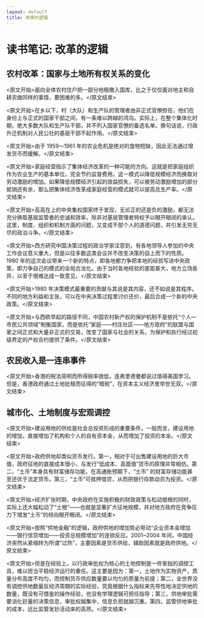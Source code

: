 ```yaml
---
layout: default
title: 改革的逻辑
---
```


# 读书笔记: 改革的逻辑


## 农村改革：国家与土地所有权关系的变化

<原文开始>面向全体农村住户把一部分地租缴入国库，比之于仅仅面对地主和自耕农做同样的事情，要困难的多。</原文结束>

<原文开始>在乡以下，村（大队）和生产队的管理者由非正式官僚担任，他们在身份上与正式的国家干部之间，有一条难以跨越的鸿沟。实际上，在整个集体化时期，绝大多数大队和生产队干部，并不列入国家官僚的备选名单。换句话说，行政升迁机制对人民公社的基层干部不起作用。</原文结束>

<原文开始>由于 1959～1961 年的农业危机是绝对的食物短缺，因此无法通过增发货币而缓解。</原文结束>

<原文开始>家庭经营指示了集体经济改革的一种可能的方向。这就是把家庭组织作为农业生产的基本单位，完全节约监督费用。这一模式以降低规模经济而换取对劳动激励的增加。如果降低规模经济引起的效益损失，可以被劳动激励增加的部分抵销还有余，那么把集体经济改革成家庭经营的模式就可以提高总生产率。</原文结束>

<原文开始>高高在上的中央集权国家终于发现，无论正的还是负的激励，都无法充分换取基层监管者的忠诚和效率，除非对基层管理者特权予以眼开眼闭的承认。这里，制度、组织和机制方面的问题，又变成干部个人的道德问题，并引发无穷无尽的政治斗争。</原文结束>

<原文开始>西方研究中国决策过程的政治学家注意到，有各地领导人参加的中央工作会议意义重大，但是以往多数这类会议并不改变决策的自上而下的性质。1980 年的这次会议带来一个新的特点，即各地都力争把本地的经验写进中央政策，即力争自己的模式的全局合法化。由于当时各地经验的差距甚大，地方立场各异，以至于很难达成一致意见。</原文结束>

<原文开始>1980 年决策模式最重要的贡献与其说是其内容，还不如说是其程序。不同的地方利益和主张，可以在中央决策过程里讨价还价，最后合成一个新的中央政策。</原文结束>

<原文开始>与西欧早起的路径不同，中国农村新产权的保护机制不是依托“个人—市民公共领域”制衡国家，而是依托“家庭——村庄社区——地方政府”的联盟与国家之间正式和大量非正式的交易，改变了国家与社会的关系，为保护和执行经过初级界定的产权合约提供了条件。</原文结束>
## 农民收入是一连串事件

<原文开始>香港的税法简明而所得税率很低，连弗里德曼都说过值得美国学习。但是，香港政府通过土地批租而征得的“暗税”，在资本主义经济里举世无双。</原文结束>
## 城市化、土地制度与宏观调控

<原文开始>建设用地的供给是社会总投资形成的重要条件。一般而言，建设用地的增加，直接增加了机构和个人的自有资本金，从而增加了投资的本金。</原文结束>

<原文开始>政府供地却类似货币发行。第一，相对于可出售建设用地的巨大市值，政府征地的直接成本很小，与发行“低成本、高面值”货币的原理非常相仿。第二，“土币”本身具有财富储存功能，在高通胀预期下，“土币” 的财富存储功能甚至还优于法定货币。第三，“土币”可抵押借贷，从而把银行存款动员为投资。</原文结束>

<原文开始>经济扩张时期，中央政府在实施积极的财政政策与松动银根的同时，实际上还大幅松动了“土根”——也就是显著扩大征地规模，并对地方政府在竞争压力下增发“土币”的倾向眼开眼闭。</原文结束>

<原文开始>按照“供地金融”的逻辑，政府供地的增加势必带动“企业资本金增加——银行信贷增加——投资总规模增加”的连锁反应。2001~2004 年间，中国经济突然从紧缩转为所谓“过热”，主要因素是货币供给，辅助因素就是政府供地。</原文结束>

<原文开始>但是在经验上，以行政审批权为核心的土地控制是一件笨拙的调控工具，难以担当平稳经济运行的重任。这主要是因为：第一，土地作为实物资产，质量分布高度不均匀，而控制货币供应数量要以均匀的质量为前提；第二，全世界没有调控供地数量反经济周期的实际经验，究竟根据什么指标来先导性地决定供地的数量，既没有可借鉴的操作经验，也没有学理逻辑可担任指导；第三，供地审批需要消化巨量的决策信息，审批权越集中，信息负担就越沉重。第四，监管供地审批的成本，远比监管发钞活动来的高昂。</原文结束>